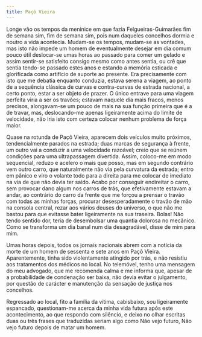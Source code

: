 ```yaml
---
title: Paçô Vieira
---
```


Longe vão os tempos da meninice em que fazia Felgueiras-Guimarães fim de semana sim, fim de semana sim, pois num daqueles concelhos dormia e noutro a vida acontecia. Mudam-se os tempos, mudam-se as vontades, mas isto não impede um homem de eventualmente desejar em dia comum pouco útil deslocar-se umas horas ao passado para comer um gelado e assim sentir-se satisfeito consigo mesmo como antes sentia, ou crê que sentia tendo-se passado estes anos e estando a memória esticada e glorificada como artifício de suporte ao presente. Era precisamente com isto que me debatia enquanto conduzia, estava serena a viagem, ao ponto de a sequência clássica de curvas e contra-curvas de estrada nacional, a certo ponto, estar a ser objeto de prazer. O único entrave para uma viagem perfeita viria a ser os travões; estavam naquele dia mais fracos, menos precisos, alongavam-se um pouco de mais na sua função primeira que é a de travar, mas, deslocando-me apenas ligeiramente acima do limite de velocidade, não iria isto com certeza colocar nenhum problema de força maior.

Quase na rotunda de Paçô Vieira, aparecem dois veículos muito próximos, tendencialmente parados na estrada; duas marcas de segurança à frente, um outro vai a conduzir a uma velocidade razoável; creio que se reúnem condições para uma ultrapassagem divertida. Assim, coloco-me em modo sequencial, reduzo e acelero o mais que posso, mas em segundo contrário vem outro carro, que naturalmente não via pela curvatura da estrada; entro em pânico e viro o volante todo para a direita para me colocar de imediato na via de que não devia ter saído. Acabo por conseguir endireitar o carro, sem provocar dano algum nos carros de trás, que efetivamente estavam a andar, ao contrário do carro da frente que me forçou a prensar o travão com todas as minhas forças, procurar desesperadamente o travão de mão na consola central, rezar aos vários deuses do universo, o que não me bastou para que evitasse bater ligeiramente na sua traseira. Bolas! Não tendo sentido dor, teria de desembolsar uma quantia dolorosa no mecânico. Como se transforma um dia banal num dia desagradável, disse de mim para mim.

Umas horas depois, todos os jornais nacionais abrem com a notícia da morte de um homem de sessenta e sete anos em Paçô Vieira. Aparentemente, tinha sido violentamente atingido por trás, e não resistiu aos tratamentos dos médicos no local. No telemóvel, tenho uma mensagem do meu advogado, que me recomenda calma e me informa que, apesar de a probabilidade de condenação ser baixa, não devia evitar o julgamento, por questão de carácter e manutenção da sensação de justiça nos concelhos.

Regressado ao local, fito a família da vítima, cabisbaixo, sou ligeiramente espancado, questionam-me acerca da minha vida futura após este acontecimento, ao que respondo com silêncio, e deixo no olhar escritas duas ou três frases que traduzidas seriam algo como Não vejo futuro, Não vejo futuro depois de matar um homem.
